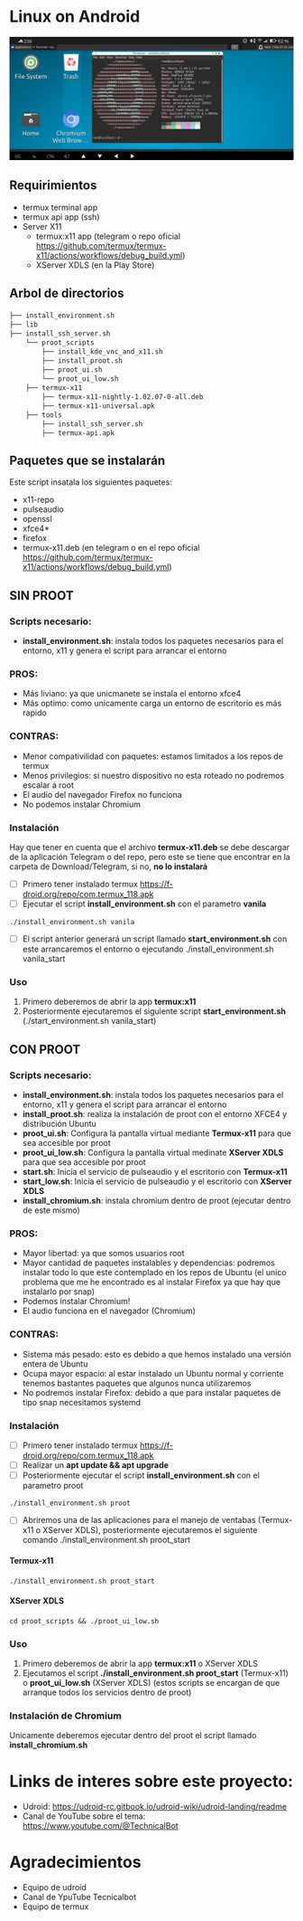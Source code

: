 # Linux on Android

![Screenshot](Linux_on_Android2.png)

## Requirimientos
- termux terminal app
- termux api app (ssh)
- Server X11
    - termux:x11 app (telegram o repo oficial https://github.com/termux/termux-x11/actions/workflows/debug_build.yml)
    - XServer XDLS (en la Play Store)

## Arbol de directorios
```
├── install_environment.sh
├── lib
├── install_ssh_server.sh
    └── proot_scripts
        ├── install_kde_vnc_and_x11.sh
        ├── install_proot.sh
        ├── proot_ui.sh
        └── proot_ui_low.sh
    ├── termux-x11
        ├── termux-x11-nightly-1.02.07-0-all.deb
        ├── termux-x11-universal.apk
    ├── tools
        ├── install_ssh_server.sh
        ├── termux-api.apk
```

## Paquetes que se instalarán
Este script insatala los siguientes paquetes:
- x11-repo
- pulseaudio
- openssl
- xfce4*
- firefox
- termux-x11.deb (en telegram o en el repo oficial https://github.com/termux/termux-x11/actions/workflows/debug_build.yml)

## SIN PROOT

### Scripts necesario:
- **install_environment.sh**: instala todos los paquetes necesarios para el entorno, x11 y genera el script para arrancar el entorno

### PROS:
- Más liviano: ya que unicmanete se instala el entorno xfce4
- Más optimo: como unicamente carga un entorno de escritorio es más rapido

### CONTRAS:
- Menor compativilidad con paquetes: estamos limitados a los repos de termux
- Menos privilegios: si nuestro dispositivo no esta roteado no podremos escalar a root
- El audio del navegador Firefox no funciona
- No podemos instalar Chromium

### Instalación

Hay que tener en cuenta que el archivo **termux-x11.deb** se debe descargar de la aplicación Telegram o del repo, pero este se tiene que encontrar en la carpeta de Download/Telegram, si no, **no lo instalará**

- [ ] Primero tener instalado termux https://f-droid.org/repo/com.termux_118.apk
- [ ] Ejecutar el script **install_environment.sh** con el parametro **vanila**
```
./install_environment.sh vanila
```
- [ ] El script anterior generará un script llamado **start_environment.sh** con este arrancaremos el entorno o ejecutando ./install_environment.sh vanila_start 

### Uso
1. Primero deberemos de abrir la app **termux:x11**
2. Posteriormente ejecutaremos el siguiente script **start_environment.sh** (./start_environment.sh vanila_start)

## CON PROOT

### Scripts necesario:
- **install_environment.sh**: instala todos los paquetes necesarios para el entorno, x11 y genera el script para arrancar el entorno
- **install_proot.sh**: realiza la instalación de proot con el entorno XFCE4 y distribución Ubuntu
- **proot_ui.sh**: Configura la pantalla virtual mediante **Termux-x11** para que sea accesible por proot
- **proot_ui_low.sh**: Configura la pantalla virtual medinate **XServer XDLS** para que sea accesible por proot
- **start.sh**: Inicia el servicio de pulseaudio y el escritorio con **Termux-x11**
- **start_low.sh**: Inicia el servicio de pulseaudio y el escritorio con **XServer XDLS**
- **install_chromium.sh**: instala chromium dentro de proot (ejecutar dentro de este mismo)

### PROS:
- Mayor libertad: ya que somos usuarios root
- Mayor cantidad de paquetes instalables y dependencias: podremos instalar todo lo que este contemplado en los repos de Ubuntu (el unico problema que me he encontrado es al instalar Firefox ya que hay que instalarlo por snap)
- Podemos instalar Chromium!
- El audio funciona en el navegador (Chromium)

### CONTRAS:
- Sistema más pesado: esto es debido a que hemos instalado una versión entera de Ubuntu
- Ocupa mayor espacio: al estar instalado un Ubuntu normal y corriente tenemos bastantes paquetes que algunos nunca utilizaremos
- No podremos instalar Firefox: debido a que para instalar paquetes de tipo snap necesitamos systemd

### Instalación

- [ ] Primero tener instalado termux https://f-droid.org/repo/com.termux_118.apk
- [ ] Realizar un **apt update && apt upgrade**
- [ ] Posteriormente ejecutar el script **install_environment.sh** con el parametro proot
```
./install_environment.sh proot
```
- [ ] Abriremos una de las aplicaciones para el manejo de ventabas (Termux-x11 o XServer XDLS), posteriormente ejecutaremos el siguiente comando ./install_environment.sh proot_start
#### Termux-x11
```
./install_environment.sh proot_start
```

#### XServer XDLS
```
cd proot_scripts && ./proot_ui_low.sh
```

### Uso
1. Primero deberemos de abrir la app **termux:x11** o XServer XDLS
2. Ejecutamos el script **./install_environment.sh proot_start** (Termux-x11) o **proot_ui_low.sh** (XServer XDLS) (estos scripts se encargan de que arranque todos los servicios dentro de proot)

### Instalación de Chromium

Unicamente deberemos ejecutar dentro del proot el script llamado **install_chromium.sh**

# Links de interes sobre este proyecto:

- Udroid: https://udroid-rc.gitbook.io/udroid-wiki/udroid-landing/readme
- Canal de YouTube sobre el tema: https://www.youtube.com/@TechnicalBot

# Agradecimientos
- Equipo de udroid
- Canal de YpuTube Tecnicalbot
- Equipo de termux
